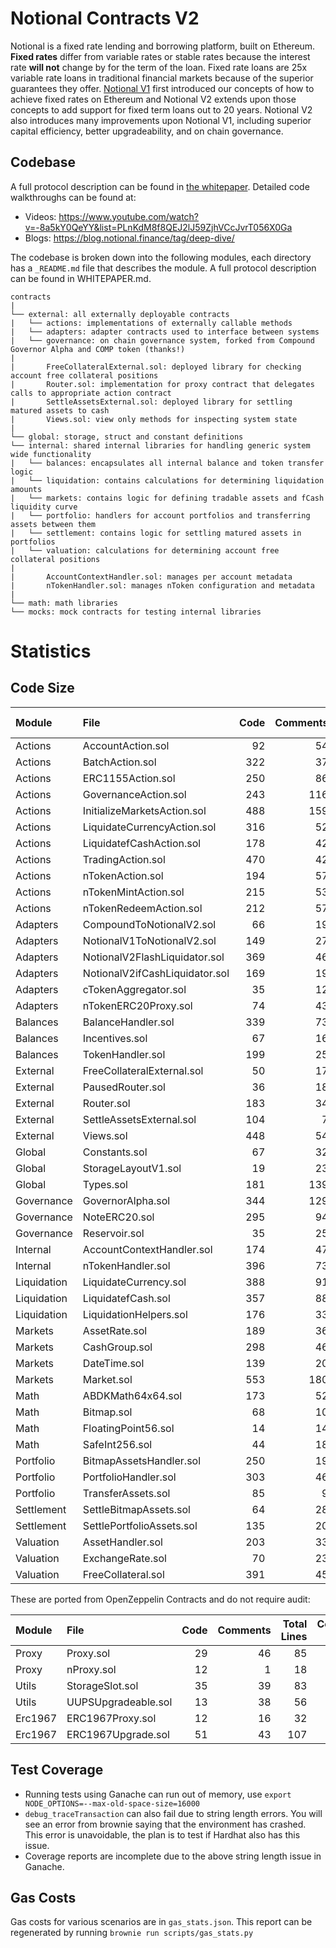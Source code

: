 # Notional Contracts V2

Notional is a fixed rate lending and borrowing platform, built on Ethereum. **Fixed rates** differ from variable rates or stable rates because the interest rate **will not** change by for the term of the loan. Fixed rate loans are 25x variable rate loans in traditional financial markets because of the superior guarantees they offer. [Notional V1](https://github.com/notional-finance/contracts) first introduced our concepts of how to achieve fixed rates on Ethereum and Notional V2 extends upon those concepts to add support for fixed term loans out to 20 years. Notional V2 also introduces many improvements upon Notional V1, including superior capital efficiency, better upgradeability, and on chain governance.

## Codebase

A full protocol description can be found in [the whitepaper](WHITEPAPER.md). Detailed code walkthroughs can be found at:

- Videos: https://www.youtube.com/watch?v=-8a5kY0QeYY&list=PLnKdM8f8QEJ2lJ59ZjhVCcJvrT056X0Ga
- Blogs: https://blog.notional.finance/tag/deep-dive/ 

The codebase is broken down into the following modules, each directory has a `_README.md` file that describes the module. A full protocol description can be found in WHITEPAPER.md.

```
contracts
|
└── external: all externally deployable contracts
|   └── actions: implementations of externally callable methods
|   └── adapters: adapter contracts used to interface between systems
|   └── governance: on chain governance system, forked from Compound Governor Alpha and COMP token (thanks!)
|
|       FreeCollateralExternal.sol: deployed library for checking account free collateral positions
|       Router.sol: implementation for proxy contract that delegates calls to appropriate action contract
|       SettleAssetsExternal.sol: deployed library for settling matured assets to cash
|       Views.sol: view only methods for inspecting system state
|
└── global: storage, struct and constant definitions
└── internal: shared internal libraries for handling generic system wide functionality
|   └── balances: encapsulates all internal balance and token transfer logic
|   └── liquidation: contains calculations for determining liquidation amounts
|   └── markets: contains logic for defining tradable assets and fCash liquidity curve
|   └── portfolio: handlers for account portfolios and transferring assets between them
|   └── settlement: contains logic for settling matured assets in portfolios
|   └── valuation: calculations for determining account free collateral positions
|
|       AccountContextHandler.sol: manages per account metadata
|       nTokenHandler.sol: manages nToken configuration and metadata
|
└── math: math libraries
└── mocks: mock contracts for testing internal libraries
```

# Statistics

## Code Size

| Module      | File                           | Code | Comments | Total Lines | Complexity / Line |
| :---------- | :----------------------------- | ---: | -------: | ----------: | ----------------: |
| Actions     | AccountAction.sol              |   92 |       54 |         170 |              10.9 |
| Actions     | BatchAction.sol                |  322 |       37 |         404 |              16.8 |
| Actions     | ERC1155Action.sol              |  250 |       86 |         381 |              18.0 |
| Actions     | GovernanceAction.sol           |  243 |      116 |         399 |              11.5 |
| Actions     | InitializeMarketsAction.sol    |  488 |      159 |         725 |              10.2 |
| Actions     | LiquidateCurrencyAction.sol    |  316 |       52 |         399 |               0.9 |
| Actions     | LiquidatefCashAction.sol       |  178 |       42 |         243 |               1.7 |
| Actions     | TradingAction.sol              |  470 |       42 |         571 |              11.3 |
| Actions     | nTokenAction.sol               |  194 |       57 |         290 |               9.3 |
| Actions     | nTokenMintAction.sol           |  215 |       53 |         303 |              14.9 |
| Actions     | nTokenRedeemAction.sol         |  212 |       57 |         308 |              14.6 |
| Adapters    | CompoundToNotionalV2.sol       |   66 |       19 |          99 |              10.6 |
| Adapters    | NotionalV1ToNotionalV2.sol     |  149 |       27 |         203 |               3.4 |
| Adapters    | NotionalV2FlashLiquidator.sol  |  369 |       46 |         473 |              18.4 |
| Adapters    | NotionalV2ifCashLiquidator.sol |  169 |       19 |         213 |               7.7 |
| Adapters    | cTokenAggregator.sol           |   35 |       12 |          59 |               2.9 |
| Adapters    | nTokenERC20Proxy.sol           |   74 |       43 |         136 |               0.0 |
| Balances    | BalanceHandler.sol             |  339 |       73 |         470 |              17.4 |
| Balances    | Incentives.sol                 |   67 |       16 |          98 |              10.4 |
| Balances    | TokenHandler.sol               |  199 |       25 |         260 |              21.6 |
| External    | FreeCollateralExternal.sol     |   50 |       17 |          77 |               6.0 |
| External    | PausedRouter.sol               |   36 |       18 |          65 |              22.2 |
| External    | Router.sol                     |  183 |       34 |         239 |              35.0 |
| External    | SettleAssetsExternal.sol       |  104 |        7 |         127 |               6.7 |
| External    | Views.sol                      |  448 |       54 |         564 |               5.8 |
| Global      | Constants.sol                  |   67 |       32 |         116 |               0.0 |
| Global      | StorageLayoutV1.sol            |   19 |       23 |          49 |               0.0 |
| Global      | Types.sol                      |  181 |      139 |         347 |               0.0 |
| Governance  | GovernorAlpha.sol              |  344 |      129 |         546 |              13.1 |
| Governance  | NoteERC20.sol                  |  295 |       94 |         456 |              14.2 |
| Governance  | Reservoir.sol                  |   35 |       25 |          73 |               5.7 |
| Internal    | AccountContextHandler.sol      |  174 |       47 |         262 |              30.5 |
| Internal    | nTokenHandler.sol              |  396 |       73 |         535 |               8.1 |
| Liquidation | LiquidateCurrency.sol          |  388 |       91 |         539 |              12.9 |
| Liquidation | LiquidatefCash.sol             |  357 |       88 |         506 |              11.2 |
| Liquidation | LiquidationHelpers.sol         |  176 |       33 |         236 |              13.6 |
| Markets     | AssetRate.sol                  |  189 |       36 |         263 |              11.6 |
| Markets     | CashGroup.sol                  |  298 |       46 |         387 |               6.0 |
| Markets     | DateTime.sol                   |  139 |       20 |         190 |              28.8 |
| Markets     | Market.sol                     |  553 |      180 |         835 |              10.1 |
| Math        | ABDKMath64x64.sol              |  173 |       52 |         250 |              46.2 |
| Math        | Bitmap.sol                     |   68 |       10 |          87 |              22.1 |
| Math        | FloatingPoint56.sol            |   14 |       14 |          34 |               7.1 |
| Math        | SafeInt256.sol                 |   44 |       18 |          87 |              31.8 |
| Portfolio   | BitmapAssetsHandler.sol        |  250 |       19 |         310 |              11.6 |
| Portfolio   | PortfolioHandler.sol           |  303 |       46 |         400 |              20.1 |
| Portfolio   | TransferAssets.sol             |   85 |        9 |         106 |              11.8 |
| Settlement  | SettleBitmapAssets.sol         |   64 |       28 |         106 |              15.6 |
| Settlement  | SettlePortfolioAssets.sol      |  135 |       20 |         181 |              23.7 |
| Valuation   | AssetHandler.sol               |  203 |       33 |         275 |              16.7 |
| Valuation   | ExchangeRate.sol               |   70 |       23 |         108 |              14.3 |
| Valuation   | FreeCollateral.sol             |  391 |       45 |         495 |              15.9 |

These are ported from OpenZeppelin Contracts and do not require audit:

| Module  | File                | Code | Comments | Total Lines | Complexity / Line |
| :------ | :------------------ | ---: | -------: | ----------: | ----------------: |
| Proxy   | Proxy.sol           |   29 |       46 |          85 |               3.4 |
| Proxy   | nProxy.sol          |   12 |        1 |          18 |               0.0 |
| Utils   | StorageSlot.sol     |   35 |       39 |          83 |               0.0 |
| Utils   | UUPSUpgradeable.sol |   13 |       38 |          56 |               0.0 |
| Erc1967 | ERC1967Proxy.sol    |   12 |       16 |          32 |               8.3 |
| Erc1967 | ERC1967Upgrade.sol  |   51 |       43 |         107 |              11.8 |

## Test Coverage

- Running tests using Ganache can run out of memory, use `export NODE_OPTIONS=--max-old-space-size=16000`
- `debug_traceTransaction` can also fail due to string length errors. You will see an error from brownie saying that the environment has crashed. This error is unavoidable, the plan is to test if Hardhat also has this issue.
- Coverage reports are incomplete due to the above string length issue in Ganache.

## Gas Costs

Gas costs for various scenarios are in `gas_stats.json`. This report can be regenerated by running `brownie run scripts/gas_stats.py`
